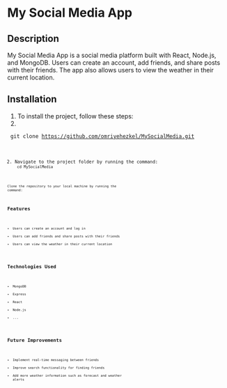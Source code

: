 # My Social Media App

## Description
My Social Media App is a social media platform built with React, Node.js, and MongoDB. Users can create an account, add friends, and share posts with their friends. The app also allows users to view the weather in their current location.

## Installation

1. To install the project, follow these steps:
2. 
 <code javascript> git clone https://github.com/omriyehezkel/MySocialMedia.git <code/>
  
2. Navigate to the project folder by running the command:
 <code javascript>  cd MySocialMedia <code/>


Clone the repository to your local machine by running the command:

## Features

- Users can create an account and log in
- Users can add friends and share posts with their friends
- Users can view the weather in their current location

## Technologies Used

- MongoDB
- Express
- React
- Node.js
- ...

## Future Improvements

- Implement real-time messaging between friends
- Improve search functionality for finding friends
- Add more weather information such as forecast and weather alerts
